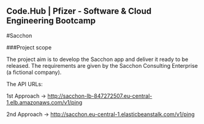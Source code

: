 
## Code.Hub | Pfizer - Software & Cloud Engineering Bootcamp
 
  
#Sacchon 
 
###Project scope  
 
The project aim is to develop the Sacchon app and deliver it ready to be 
released. The requirements are given by the Sacchon Consulting Enterprise 
(a fictional company).  




The API URLs:

1st Approach -> http://sacchon-lb-847272507.eu-central-1.elb.amazonaws.com/v1/ping

2nd Approach -> http://sacchon.eu-central-1.elasticbeanstalk.com/v1/ping
 
